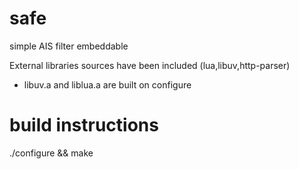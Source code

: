 safe
====

simple AIS filter embeddable

External libraries sources have been included (lua,libuv,http-parser)
- libuv.a and liblua.a are built on configure 


build instructions
==================

 ./configure && make
 


